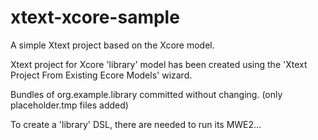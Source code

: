 # xtext-xcore-sample
A simple Xtext project based on the Xcore model.

Xtext project for Xcore 'library' model has been created using the 'Xtext Project From Existing Ecore Models' wizard.

Bundles of org.example.library committed without changing. (only placeholder.tmp files added)

To create a 'library' DSL, there are needed to run its MWE2...